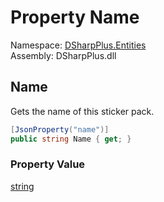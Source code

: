 # Property Name

Namespace: [DSharpPlus.Entities](DSharpPlus.Entities.md)  
Assembly: DSharpPlus.dll

## <a id="DSharpPlus_Entities_DiscordMessageStickerPack_Name"></a>Name

Gets the name of this sticker pack.

```csharp
[JsonProperty("name")]
public string Name { get; }
```

### Property Value

[string](https://learn.microsoft.com/dotnet/api/system.string)

